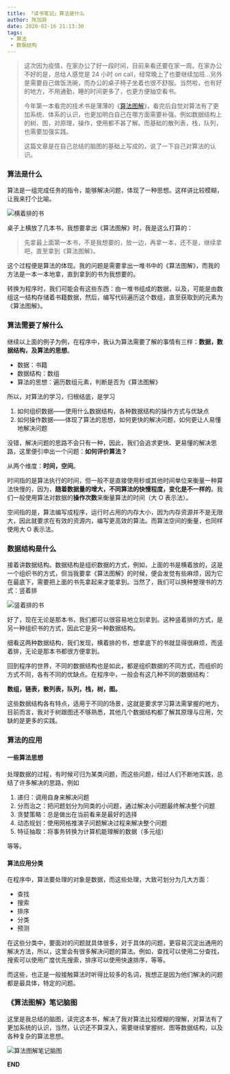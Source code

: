 ```yaml
---
title: 「读书笔记」算法是什么
author: 陈加菲
date: 2020-02-16 21:13:30
tags:
 - 算法
 - 数据结构
---
```


> 这次因为疫情，在家办公了好一段时间，目前来看还要在家一周。在家办公不好的是，总给人感觉是 24 小时 on call，经常晚上了也要继续加班...另外是需要自己做饭洗碗，而办公的桌子椅子坐着也很不舒服。当然啦，也有好的地方，不用通勤，睡的时间更多了，也更方便抽空看书。
>
> 今年第一本看完的技术书是薄薄的《[算法图解](https://book.douban.com/subject/26979890/)》，看完后自觉对算法有了更加系统、体系的认识，也更加明白自己在哪方面需要补强。例如数据结构上的树、图，对原理，操作，使用都不甚了解。而基础的散列表，栈，队列，也需要加强实践。
>
> 这篇文章是在自己总结的脑图的基础上写成的，说了一下自己对算法的认识。

### 算法是什么

算法是一组完成任务的指令，能够解决问题，体现了一种思想。这样讲比较模糊，让我来打个比喻。

![横着排的书](/images/grokking-algorithms-note/横着排的书.png "横着排的书")

桌子上横放了几本书，我想要拿出《算法图解》时，我是这么打算的：

> 先拿最上面第一本书，不是我想要的，放一边，再拿一本，还不是，继续拿吧，直至拿到《算法图解》。

这个过程便是算法的体现。我的问题是需要拿出一堆书中的《算法图解》，而我的方法是一本一本地拿，直到拿到的书为我想要的。

转换为程序时，我们可能会有这些东西：由一堆书组成的数据，以及，可能是由数组这一结构存储着书籍数据，然后，编写代码遍历这个数组，直至获取到的元素为《算法图解》。

### 算法需要了解什么

继续以上面的例子为例，在程序中，我认为算法需要了解的事情有三样：**数据，数据结构，及算法的思想**。

- 数据：书籍
- 数据结构：数组
- 算法的思想：遍历数组元素，判断是否为《算法图解》

所以，对算法的学习，归根结底，是学习

1. 如何组织数据——使用什么数据结构，各种数据结构的操作方式与优缺点
2. 如何操作数据——体现了算法的思想，如何更快的解决问题，如何更让人易懂地解决问题

没错，解决问题的思路不会只有一种，因此，我们会追求更快、更易懂的解决思路，这里便引申出一个问题：**如何评价算法？**

从两个维度：**时间，空间**。

时间指的是算法执行的时间，但一般不是直接使用秒或其他时间单位来衡量一种算法快慢的，因为，**随着数据量的增大，不同算法的快慢程度，变化是不一样的**。我们一般使用算法对数据的**操作次数**来衡量算法的时间（大 O 表示法）。

空间指的是，算法编写成程序，运行时占用的内存大小，因为内存资源并不是无限大，因此就要求在有效的资源内，编写更高效的算法。而算法空间的衡量，也同样使用大 O 表示法。

### 数据结构是什么

接着讲数据结构。数据结构是组织数据的方式，例如，上面的书是横着放的，这是一个组织书的方式，但当我要拿《算法图解》的时候，便会发觉有些麻烦，因为它在最底下，需要把上面的书先拿起来才能拿到。当然了，我们可以换种整理书的方式：竖着排

![竖着排的书](/images/grokking-algorithms-note/竖着排的书.png "竖着排的书")

好了，现在无论是那本书，我们都可以很容易地立刻拿到。这种竖着排的方式，是另一种组织书的方式，因此它是另一种数据结构。

细看这两种数据结构，我们发现，横着排的书，想拿底下的书就显得很麻烦，而竖着排，无论是那本书都很方便拿到。

回到程序的世界，不同的数据结构也是如此，都是组织数据的不同方式，而组织的方式不同，各有不同的优缺点。在程序中，一般会有这几种不同的数据结构：

**数组，链表，散列表，队列，栈，树，图。**

这些数据结构各有特点，适用于不同的场景，这就是要求学习算法需掌握的地方。目前而言，我对于树跟图还不够熟悉，其他几个数据结构都了解其原理与应用，欠缺的是更多的实践。

### 算法的应用

#### 一些算法思想

处理数据的过程，有时候可归为某类问题，而这些问题，经过人们不断地实践，总结了许多解决的思路，例如

1. 递归：调用自身来解决问题
2. 分而治之：把问题划分为同类的小问题，通过解决小问题最终解决整个问题
3. 贪婪策略：总是做出在当前看来是最好的选择
4. 动态规划：使用网格推演子问题解决过程来解决整个问题
5. 特征抽取：将事务转换为计算机能理解的数据（多元组）

等等。

#### 算法应用分类

在程序中，算法要处理的对象是数据，而这些处理，大致可划分为几大方面：

- 查找
- 搜索
- 排序
- 分类
- 预测

在这些分类中，要面对的问题就具体很多，对于具体的问题，更容易沉淀出通用的解决方法，所以，这里会有很多解决问题的算法。例如，查找可以使用二分查找，搜索可以使用广度优先搜索，排序可以使用快速排序，等等。

而这些，也正是一般接触算法时听得比较多的名词，我想正是因为他们解决的问题都是最具体，特定的问题。

### 《算法图解》笔记脑图

这里是我总结的脑图，读完这本书，解决了我对算法比较模糊的理解，对算法有了更加系统的认识，当然，认识还不算深入，需要继续掌握树、图等数据结构，以及各种复杂的算法思想。

![算法图解笔记脑图](/images/grokking-algorithms-note/算法图解笔记脑图.png "算法图解笔记脑图")



**END**